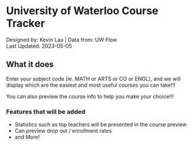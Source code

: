 # University of Waterloo Course Tracker


Designed by: Kevin Lau | Data from: UW Flow<br>
Last Updated: 2023-05-05<br>

## What it does
Enter your subject code (ie. MATH or ARTS or CO or ENGL), and we will display which are the easiest and most useful courses you can take!!! <br>

You can also preview the course info to help you make your choice!!!

### Features that will be added
* Statistics such as top teachers will be presented in the course preview
* Can preview drop out / enrollment rates
* and More!


